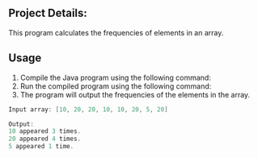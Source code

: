 ## Project Details:

This program calculates the frequencies of elements in an array.

## Usage

1. Compile the Java program using the following command:
2. Run the compiled program using the following command:
3. The program will output the frequencies of the elements in the array.  

``` java
Input array: [10, 20, 20, 10, 10, 20, 5, 20]
```
``` java
Output:
10 appeared 3 times.
20 appeared 4 times.
5 appeared 1 time.
```
